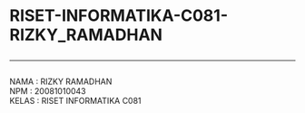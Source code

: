 # RISET-INFORMATIKA-C081-RIZKY_RAMADHAN <hr>

 NAMA  : RIZKY RAMADHAN <br>
 NPM   : 20081010043 <br>
 KELAS : RISET INFORMATIKA C081 <br>
